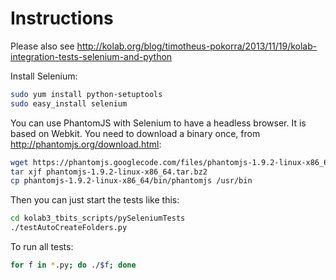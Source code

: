 Instructions
============
Please also see http://kolab.org/blog/timotheus-pokorra/2013/11/19/kolab-integration-tests-selenium-and-python

Install Selenium:
```sh
sudo yum install python-setuptools
sudo easy_install selenium 
```

You can use PhantomJS with Selenium to have a headless browser. It is based on Webkit.
You need to download a binary once, from http://phantomjs.org/download.html:

```sh
wget https://phantomjs.googlecode.com/files/phantomjs-1.9.2-linux-x86_64.tar.bz2
tar xjf phantomjs-1.9.2-linux-x86_64.tar.bz2
cp phantomjs-1.9.2-linux-x86_64/bin/phantomjs /usr/bin
```

Then you can just start the tests like this:
```sh
cd kolab3_tbits_scripts/pySeleniumTests
./testAutoCreateFolders.py
```

To run all tests:
```sh
for f in *.py; do ./$f; done
```
